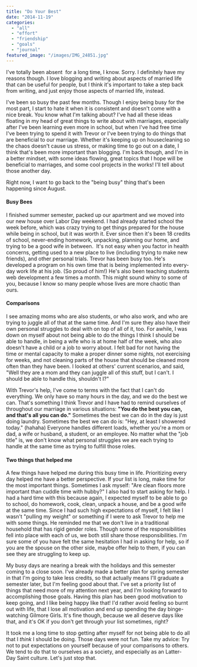 ```yaml
---
title: "Do Your Best"
date: "2014-11-19"
categories: 
  - "all"
  - "effort"
  - "friendship"
  - "goals"
  - "journal"
featured_image: "/images/IMG_24851.jpg"
---
```


I've totally been absent  for a long time, I know. Sorry. I definitely have my reasons though. I love blogging and writing about aspects of married life that can be useful for people, but I think it's important to take a step back from writing, and just enjoy those aspects of married life, instead.

I've been so busy the past few months. Though I enjoy being busy for the most part, I start to hate it when it is consistent and doesn't come with a nice break. You know what I'm talking about? I've had all these ideas floating in my head of great things to write about with marriages, especially after I've been learning even more in school, but when I've had free time I've been trying to spend it with Trevor or I've been trying to do things that are beneficial to our marriage. Whether it's keeping up on housecleaning so the chaos doesn't cause us stress, or making time to go out on a date, I think that's been more important than blogging. I'm back though, and I'm in a better mindset, with some ideas flowing, great topics that I hope will be beneficial to marriages, and some cool projects in the works! I'll tell about those another day.

Right now, I want to go back to the "being busy" thing that's been happening since August.

#### Busy Bees

I finished summer semester, packed up our apartment and we moved into our new house over Labor Day weekend. I had already started school the week before, which was crazy trying to get things prepared for the house while being in school, but it was worth it. Ever since then it's been 18 credits of school, never-ending homework, unpacking, planning our home, and trying to be a good wife in between.  It's not easy when you factor in health concerns, getting used to a new place to live (including trying to make new friends), and other personal trials. Trevor has been busy too. He's developed a program on his own time that is being implemented into every-day work life at his job. (So proud of him!) He's also been teaching students web development a few times a month. This might sound whiny to some of you, because I know so many people whose lives are more chaotic than ours.

#### Comparisons

I see amazing moms who are also students, or who also work, and who are trying to juggle all of that at the same time. And I'm sure they also have their own personal struggles to deal with on top of all of it, too. For awhile, I was down on myself about not being able to do the things I think I should be able to handle, in being a wife who is at home half of the week, who also doesn't have a child or a job to worry about. I felt bad for not having the time or mental capacity to make a proper dinner some nights, not exercising for weeks, and not cleaning parts of the house that should be cleaned more often than they have been. I looked at others' current scenarios, and said, "Well they are a mom and they can juggle all of this stuff, but I can't. I should be able to handle this, shouldn't I?"

With Trevor's help, I've come to terms with the fact that I can't do everything. We only have so many hours in the day, and we do the best we can. That's something I think Trevor and I have had to remind ourselves of throughout our marriage in various situations: **"You do the best you can, and that's all you can do."** Sometimes the best we can do in the day is just doing laundry. Sometimes the best we can do is: "Hey, at least I showered today." (hahaha) Everyone handles different loads, whether you're a mom or dad, a wife or husband, a student, or an employee. No matter what the "job title" is, we don't know what personal struggles we are each trying to handle at the same time as trying to fulfill those roles.

#### Two things that helped me

A few things have helped me during this busy time in life. Prioritizing every day helped me have a better perspective. If your list is long, make time for the most important things. Sometimes I ask myself: "Are clean floors more important than cuddle time with hubby?" I also had to start asking for help. I had a hard time with this because again, I expected myself to be able to go to school, do homework, cook, clean, unpack a house, and be a good wife at the same time. Since I had such high expectations of myself, I felt like I wasn't "pulling my weight" or something if I were to ask Trevor to help me with some things. He reminded me that we don't live in a traditional household that has rigid gender roles. Though some of the responsibilities fell into place with each of us, we both still share those responsibilities. I'm sure some of you have felt the same hesitation I had in asking for help, so if you are the spouse on the other side, maybe offer help to them, if you can see they are struggling to keep up.

My busy days are nearing a break with the holidays and this semester coming to a close soon. I've already made a better plan for spring semester in that I'm going to take less credits, so that actually means I'll graduate a semester later, but I'm feeling good about that. I've set a priority list of things that need more of my attention next year, and I'm looking forward to accomplishing those goals. Having this plan has been good motivation to keep going, and I like being happy like that! I'd rather avoid feeling so burnt out with life, that I lose all motivation and end up spending the day binge-watching Gilmore Girls. It's fine though, because we all deserve days like that, and it's OK if you don't get through your list sometimes, right?

It took me a long time to stop getting after myself for not being able to do all that I _think_ I should be doing. Those days were not fun. Take my advice: Try not to put expectations on yourself because of your comparisons to others. We tend to do that to ourselves as a society, and especially as an Latter-Day Saint culture. Let's just stop that.
